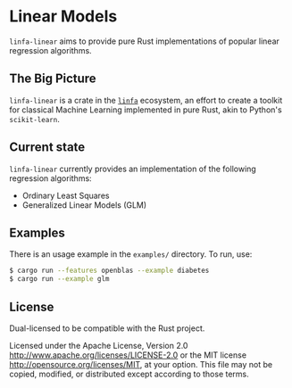 # Linear Models

`linfa-linear` aims to provide pure Rust implementations of popular linear regression algorithms. 

## The Big Picture

`linfa-linear` is a crate in the [`linfa`](https://crates.io/crates/linfa) ecosystem, an effort to create a toolkit for classical Machine Learning implemented in pure Rust, akin to Python's `scikit-learn`.

## Current state

`linfa-linear` currently provides an implementation of the following regression algorithms: 
- Ordinary Least Squares
- Generalized Linear Models (GLM)

## Examples

There is an usage example in the `examples/` directory. To run, use:

```bash
$ cargo run --features openblas --example diabetes
$ cargo run --example glm
```

## License
Dual-licensed to be compatible with the Rust project.

Licensed under the Apache License, Version 2.0 <http://www.apache.org/licenses/LICENSE-2.0> or the MIT license <http://opensource.org/licenses/MIT>, at your option. This file may not be copied, modified, or distributed except according to those terms.
